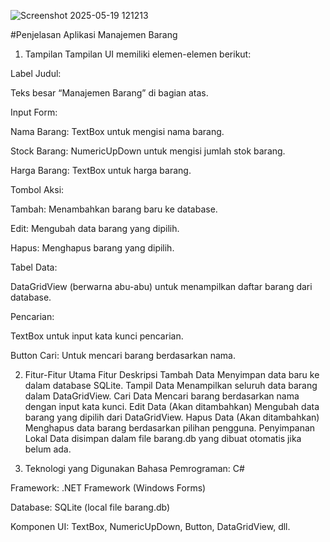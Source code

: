 ![Screenshot 2025-05-19 121213](https://github.com/user-attachments/assets/4806cfe4-8c63-47a7-93f0-25a0d6438602)

#Penjelasan Aplikasi Manajemen Barang
1. Tampilan
Tampilan UI memiliki elemen-elemen berikut:

Label Judul:

Teks besar “Manajemen Barang” di bagian atas.

Input Form:

Nama Barang: TextBox untuk mengisi nama barang.

Stock Barang: NumericUpDown untuk mengisi jumlah stok barang.

Harga Barang: TextBox untuk harga barang.

Tombol Aksi:

Tambah: Menambahkan barang baru ke database.

Edit: Mengubah data barang yang dipilih.

Hapus: Menghapus barang yang dipilih.

Tabel Data:

DataGridView (berwarna abu-abu) untuk menampilkan daftar barang dari database.

Pencarian:

TextBox untuk input kata kunci pencarian.

Button Cari: Untuk mencari barang berdasarkan nama.

2. Fitur-Fitur Utama
Fitur	Deskripsi
Tambah Data	Menyimpan data baru ke dalam database SQLite.
Tampil Data	Menampilkan seluruh data barang dalam DataGridView.
Cari Data	Mencari barang berdasarkan nama dengan input kata kunci.
Edit Data	(Akan ditambahkan) Mengubah data barang yang dipilih dari DataGridView.
Hapus Data	(Akan ditambahkan) Menghapus data barang berdasarkan pilihan pengguna.
Penyimpanan Lokal	Data disimpan dalam file barang.db yang dibuat otomatis jika belum ada.

3. Teknologi yang Digunakan
Bahasa Pemrograman: C#

Framework: .NET Framework (Windows Forms)

Database: SQLite (local file barang.db)

Komponen UI: TextBox, NumericUpDown, Button, DataGridView, dll.

